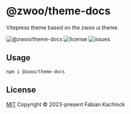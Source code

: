 # @zwoo/theme-docs

Vitepress theme based on the zwoo ui theme.

![@zwoo/theme-docs](https://img.shields.io/npm/v/@zwoo/theme-docs.svg?label=@zwoo/theme-docs&style=for-the-badge)
![license](https://img.shields.io/github/license/zwoo-hq/theme-docs?style=for-the-badge)
![issues](https://img.shields.io/github/issues/zwoo-hq/theme-docs?style=for-the-badge)

## Usage

```
npm i @zwoo/theme-docs
```

## License

[MIT](./LICENSE) Copyright © 2023-present Fabian Kachlock
